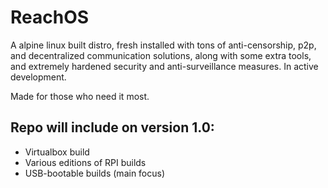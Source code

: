 # ReachOS
A alpine linux built distro, fresh installed with tons of anti-censorship, p2p, and decentralized communication solutions, along with some extra tools, and extremely hardened security and anti-surveillance measures.
In active development.

Made for those who need it most.


## Repo will include on version 1.0:
- Virtualbox build
- Various editions of RPI builds
- USB-bootable builds (main focus)
